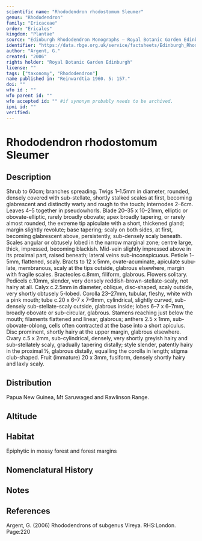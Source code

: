 ```yaml
---
scientific name: "Rhododendron rhodostomum Sleumer"
genus: "Rhododendron"
family: "Ericaceae"
order: "Ericales"
kingdom: "Plantae"
source: "Edinburgh Rhododendron Monographs – Royal Botanic Garden Edinburgh"
identifier: "https://data.rbge.org.uk/service/factsheets/Edinburgh_Rhododendron_Monographs.xhtml"
author: "Argent, G."
created: "2006"
rights holder: "Royal Botanic Garden Edinburgh"
license: ""
tags: ["taxonomy", "Rhododendron"]
name published in: "Reinwardtia 1960. 5: 157."
doi: ""
wfo id : ""
wfo parent id: ""
wfo accepted id: "" #if synonym probably needs to be archived.                      
ipni id: ""
verified:
---
```


                       

# Rhododendron rhodostomum Sleumer

## Description
Shrub to 60cm; branches spreading. Twigs 1–1.5mm in diameter, rounded, densely covered with sub-stellate, shortly stalked scales at first, becoming glabrescent and distinctly warty and rough to the touch; internodes 2–6cm. Leaves 4–5 together in pseudowhorls. Blade 20–35 x 10–21mm, elliptic or obovate-elliptic, rarely broadly obovate; apex broadly tapering, or rarely almost rounded, the extreme tip apiculate with a short, thickened gland; margin slightly revolute; base tapering; scaly on both sides, at first, becoming glabrescent above, persistently, sub-densely scaly beneath. Scales angular or obtusely lobed in the narrow marginal zone; centre large, thick, impressed, becoming blackish. Mid-vein slightly impressed above in its proximal part, raised beneath; lateral veins sub-inconspicuous. Petiole 1–5mm, flattened, scaly. Bracts to 12 x 5mm, ovate-acuminate, apiculate subu­late, membranous, scaly at the tips outside, glabrous elsewhere, margin with fragile scales. Bracteoles c.8mm, filiform, glabrous. Flowers solitary. Pedicels c.10mm, slender, very densely reddish-brown-stellate-scaly, not hairy at all. Calyx c.2.5mm in diameter, oblique, disc-shaped, scaly outside, very shortly obtusely 5-lobed. Corolla 23–27mm, tubular, fleshy, white with a pink mouth; tube c.20 x 6–7 x 7–9mm, cylindrical, slightly curved, sub-densely sub-stellate-scaly outside, glabrous inside; lobes 6–7 x 6–7mm, broadly obovate or sub-circular, glabrous. Stamens reaching just below the mouth; filaments flattened and linear, glabrous; anthers 2.5 x 1mm, sub-obovate-oblong, cells often contracted at the base into a short apiculus. Disc prominent, shortly hairy at the upper margin, glabrous elsewhere. Ovary c.5 x 2mm, sub-cylindrical, densely, very shortly greyish hairy and sub-stellately scaly, gradually tapering distally; style slender, patently hairy in the proximal ½, glabrous distally, equalling the corolla in length; stigma club-shaped. Fruit (immature) 20 x 3mm, fusiform, densely shortly hairy and laxly scaly.

## Distribution
Papua New Guinea, Mt Saruwaged and Rawlinson Range.

## Altitude


## Habitat
Epiphytic in mossy forest and forest margins

## Nomenclatural History

                       
## Notes


## References

Argent, G. (2006) Rhododendrons of subgenus Vireya. RHS:London. Page:220
